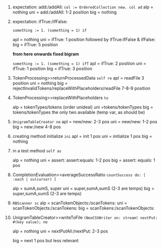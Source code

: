 1. expectation: add:/addAll:
   `col := OrderedCollection new. col ad`
   alp = nothing
   uni = add:/addAll: 1-2 position
   big = nothing

2. expectation: ifTrue:/ifFalse:
   
   `something := 1. (something = 1) if`
   
   apl = nothing
uni = ifTrue: 1 position followed by ifTrue:ifFalse & ifFalse:
   big = ifTrue: 5 position

   **from here onwards fixed bigram**
   
   `something := 1. (something = 1) ifT`
apl = ifTrue: 2 position
   uni = ifTrue: 1 position
big = ifTrue: 3 position
   
3. TokenProcessing>>returnProcessedData
   `self re`
   apl = readFile 3 position
   uni = nothing
   big = rejectInvalidTokens/replaceWithPlaceholders/readFile 7-8-9 position

4. TokenProcessing>>replaceWithPlaceholders
   `to`

   alp = tokenTypes/tokens (order unideal)
   uni =tokens/tokenTypes
   big = tokens/tokenTypes the only two available (temp var, as should be)

5. `UnigramTableCreator ne`
   apl = new/new: 2-3 pos
   uni = new/new: 1-2 pos
   big = new:/new 4-8 pos

6. creating method initialize
   `ini`
   apl = init 1 pos
   uni = initialize 1 pos
   big = nothing

7. in a test method
   `self as`

   alp = nothing
   uni = assert: assert:equals: 1-2 pos
   big = assert: equals: 1 pos

8. CompletionEvaluation>>averageSuccessRatio
   `countSuccess do: [ :each | su(cursor) ]`

   alp = sumA,sumS, super
   uni = super,sumA,sumS (2-3 are temps)
   big = super,sumA,sumS (2-3 are temps)

9. `RBScanner sc`
   alp = scanTokenObjects:/scanTokens:
   uni = scanTokenObjects:/scanTokens:
   big = scanTokens:/scanTokenObjects:

10. UnigramTableCreator>>writeToFile
    `(NeoCSVWriter on: stream)
                    nextPut: #(key value);
    					ne`

    alp = nothing
    uni = nextPutAll:/nextPut: 2-3 pos

    big = next 1 pos but less relevant